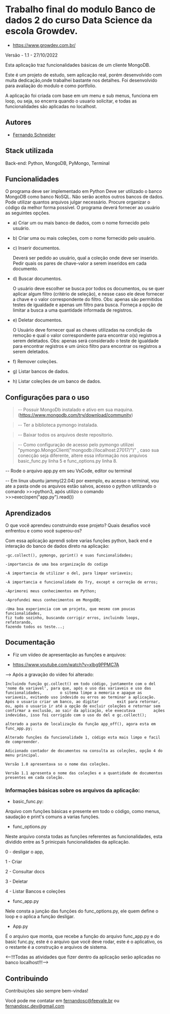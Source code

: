 
# Trabalho final do modulo Banco de dados 2 do curso Data Science da escola Growdev.  
- https://www.growdev.com.br/

Versão - 1.1 - 27/10/2022

Esta aplicação traz funcionalidades básicas de um cliente MongoDB.

Este é um projeto de estudo, sem aplicação real, porém desenvolvido com muita dedicação,onde trabalhei bastante nos detalhes. Foi desenvolvido para avaliação do modulo e como portfolio.

A aplicação foi criada com base em um menu e sub menus, funciona em loop, ou seja, so encerra quando o usuario solicitar, e todas as funcionalidades são aplicadas no localhost.


## Autores

- [Fernando Schneider](www.linkedin.com/in/fernando-schneiderdev)


## Stack utilizada

Back-end: Python, MongoDB, PyMongo, Terminal

## Funcionalidades

O programa deve ser implementado em Python
Deve ser utilizado o banco MongoDB como banco NoSQL. Não serão aceitos outros bancos de dados.
Pode utilizar quantos arquivos julgar necessário.
Procure organizar o código da melhor forma possível.
O programa deverá fornecer ao usuário as seguintes opções.

- a) Criar um ou mais banco de dados, com o nome fornecido pelo usuário.

- b) Criar uma ou mais coleções, com o nome fornecido pelo usuário.

- c) Inserir documentos.

    Deverá ser pedido ao usuário, qual a coleção onde deve ser inserido.
    Pedir quais os pares de chave-valor a serem inseridos em cada documento.

- d) Buscar documentos.

    O usuário deve escolher se busca por todos os documentos, ou se quer aplicar algum filtro (critério de seleção), e nesse caso ele deve fornecer a chave e o valor correspondente do filtro. Obs: apenas são permitidos testes de igualdade e apenas um filtro para busca.
    Forneça a opção de limitar a busca a uma quantidade informada de registros.

- e) Deletar documentos.

    O Usuário deve fornecer qual as chaves utilizadas na condição da remoção e qual o valor correspondente para encontrar o(s) registros a serem deletados. Obs: apenas será considerado o teste de igualdade para encontrar registros e um único filtro para encontrar os registros a serem deletados.
- f) Remover coleções.

- g) Listar bancos de dados.

- h) Listar coleções de um banco de dados.

## Configurações para o uso

>-- Possuir MongoDb instalado e ativo em sua maquina.(https://www.mongodb.com/try/download/community)

>-- Ter a biblioteca pymongo instalada.

>-- Baixar todos os arquivos deste repositorio. 

>-- Como configuração de acesso pelo pymongo utilizei "pymongo.MongoClient("mongodb://localhost:27017/")" , caso sua conecção seja diferente, altere essa informação nos arquivos basic_func.py linha 5 e func_options.py linha 8.

-- Rode o arquivo app.py em seu VsCode, editor ou terminal

-- Em linux ubuntu jammy(22.04) por exemplo, eu acesso o terminal, vou ate a pasta onde os arquivos estão salvos, acesso o python utilizando o comando >>>python3, após utilizo o comando >>>exec(open("app.py").read())

## Aprendizados

O que você aprendeu construindo esse projeto? Quais desafios você enfrentou e como você superou-os?

Com essa aplicação aprendi sobre varias funções python, back end e interação do banco de dados direto na aplicação:

    -gc.collect(), pymongo, pprint() e suas funcionalidades;

    -importancia de uma boa organização do codigo 

    -A importancia de utilizar o del, para limpar variaveis;

    -A importancia e funcionalidade do Try, except e correção de erros;

    -Aprimorei meus conhecimentos em Python;

    -Aprofundei meus conhecimentos em MongoDB;

    -Uma boa experiencia com um projeto, que mesmo com poucas funcionalidades,
    fiz tudo sozinho, buscando corrigir erros, incluindo loops, refatorando,
    fazendo todos os teste...;



## Documentação

- Fiz um viideo de apresentação as funções e arquivos:

 - https://www.youtube.com/watch?v=xlbg9PPMC7A

--> Após a gravação do video foi alterado:

    Incluindo função gc.collect() em todo código, juntamente com o del 'nome da variavel', para que, após o uso das variaveis e uso das funcionalidades,        o sitema limpe a memoria e apague as variaveis, evitando uso indevido ou erros ao terminar a aplicação. Após o usuario criar um banco, ao digitar        exit para retornar, ou, após o usuario ir até a opção de excluir coleções e retornar sem confirmar a exclusão, ao sair da aplicação, ele executava        ações indevidas, isso foi corrigido com o uso do del e gc.collect();
    
    alterado a pasta de localização da função app_off(), agora esta em func_app.py;
    
    Alterado funções da funcionalidade 1, código esta mais limpo e facil de compreender.
    
    Adicionado contador de documentos na consulta as coleções, opção 4 do menu principal. 
    
    Versão 1.0 apresentava so o nome das coleções.
    
    Versão 1.1 apresenta o nome das coleções e a quantidade de documentos presentes em cada coleção.

### Informações básicas sobre os arquivos da aplicação:

- basic_func.py:

Arquivo com funções básicas e presente em todo o código, como menus, saudação e print's comuns a varias funções.

- func_options.py

Neste arquivo consta todas as funções referentes as funcionalidades, esta dividido entre as 5 prinicpais funcionalidades da aplicação.

0 - desligar o app,

1 - Criar

2 - Consultar docs

3 - Deletar 

4 - Listar Bancos e coleções 

- func_app.py

Nele consta a junção das funções do func_options.py, ele quem define o loop e o aplica a função desligar.

- App.py

É o arquivo que monta, que recebe a função do arquivo func_app.py e do basic func.py, este é o arquivo que você deve rodar, este é o aplicativo, os o restante é a construção e arquivos de sistema.

<--!!!Todas as atividades que fizer dentro da aplicação serão aplicadas no banco localhost!!!-->


## Contribuindo

Contribuições são sempre bem-vindas!

Você pode me contatar em fernandosc@feevale.br ou fernandosc.dev@gmail.com

